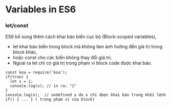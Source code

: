 # Variables in ES6

### let/const

ES6 bổ sung thêm cách khai báo biến cục bộ (Block-scoped variables), 
* let khai báo biến trong block mà không làm ảnh hưởng đến giá trị trong block khác, 
* hoặc const cho các biến không thay đổi giá trị. 
* Ngoài ra let chỉ có giá trị trong phạm vi block code được khai báo.

```
const koa = require('koa');
if(true) {
  let x = 1;
  console.log(x); // in ra: "1"
}
console.log(x);  // undefined x do x chỉ được khai báo trong khối lệnh if() { ... } ( trong phạm vi của block)
```